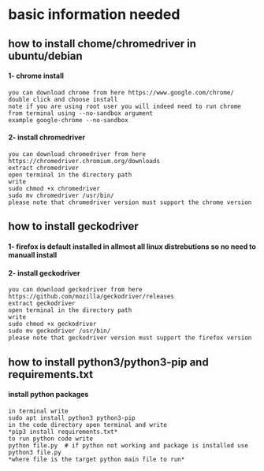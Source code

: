 # basic information needed
## how to install chome/chromedriver in ubuntu/debian 
  #### 1- chrome install 
    you can download chrome from here https://www.google.com/chrome/
    double click and choose install
    note if you are using root user you will indeed need to run chrome from terminal using --no-sandbox argument
    example google-chrome --no-sandbox  

  #### 2- install chromedriver
    you can download chromedriver from here https://chromedriver.chromium.org/downloads
    extract chromedriver 
    open terminal in the directory path
    write 
    sudo chmod +x chromedriver
    sudo mv chromedriver /usr/bin/  
    please note that chromedriver version must support the chrome version  
      
## how to install geckodriver
  #### 1- firefox is default installed in allmost all linux distrebutions so no need to manuall install
  #### 2- install geckodriver
    you can download geckodriver from here https://github.com/mozilla/geckodriver/releases
    extract geckodriver 
    open terminal in the directory path
    write 
    sudo chmod +x geckodriver
    sudo mv geckodriver /usr/bin/  
    please note that geckodriver version must support the firefox version  

## how to install python3/python3-pip and requirements.txt
  #### install python packages
    in terminal write 
    sudo apt install python3 python3-pip
    in the code directory open terminal and write
    *pip3 install requirements.txt*
    to run python code write
    python file.py  # if python not working and package is installed use
    python3 file.py
    *where file is the target python main file to run*
    
    
